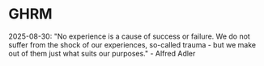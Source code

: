 # GHRM

2025-08-30: "No experience is a cause of success or failure. We do not suffer from the shock of our experiences, so-called trauma - but we make out of them just what suits our purposes." - Alfred Adler